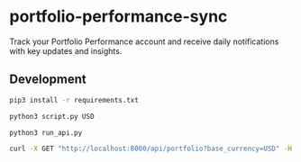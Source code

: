 # portfolio-performance-sync

Track your Portfolio Performance account and receive daily notifications with key updates and insights.

## Development

```bash
pip3 install -r requirements.txt
```

```bash
python3 script.py USD

python3 run_api.py

curl -X GET "http://localhost:8000/api/portfolio?base_currency=USD" -H "X-API-Key: key"
```
